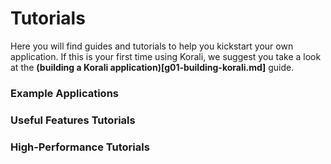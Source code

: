 # Tutorials

Here you will find guides and tutorials to help you kickstart your own application. If this is your first time using Korali, we suggest you take a look at the **(building a Korali application)[g01-building-korali.md]** guide. 

### Example Applications

<!--- Tutorials A List --->

### Useful Features Tutorials

<!--- Tutorials B List --->

### High-Performance Tutorials

<!--- Tutorials C List --->